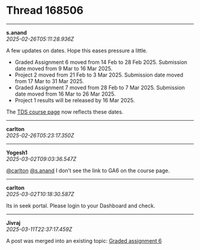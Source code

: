# Thread 168506


---
**s.anand**  
*2025-02-26T05:11:28.936Z*


A few updates on dates. Hope this eases pressure a little.

  * Graded Assignment 6 moved from 14 Feb to 28 Feb 2025. Submission date moved from 9 Mar to 16 Mar 2025.
  * Project 2 moved from 21 Feb to 3 Mar 2025. Submission date moved from 17 Mar to 31 Mar 2025.
  * Graded Assignment 7 moved from 28 Feb to 7 Mar 2025. Submission date moved from 16 Mar to 26 Mar 2025.
  * Project 1 results will be released by 16 Mar 2025.



The [TDS course page](https://tds.s-anand.net/) now reflects these dates.




---
**carlton**  
*2025-02-26T05:23:17.350Z*







---
**Yogesh1**  
*2025-03-02T09:03:36.547Z*


[@carlton](/u/carlton) [@s.anand](/u/s.anand) I don’t see the link to GA6 on the course page.




---
**carlton**  
*2025-03-02T10:18:30.587Z*


Its in seek portal. Please login to your Dashboard and check.




---
**Jivraj**  
*2025-03-11T22:37:17.459Z*


A post was merged into an existing topic: [Graded assignment 6](/t/graded-assignment-6/169283/11)



